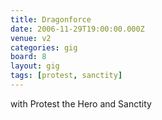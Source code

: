 ```yaml
---
title: Dragonforce
date: 2006-11-29T19:00:00.000Z
venue: v2
categories: gig
board: 8
layout: gig
tags: [protest, sanctity]
---
```

with Protest the Hero and Sanctity